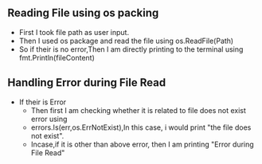 ## Reading File using os packing
* First I took file path as user input.
* Then I used os package and read the file using os.ReadFile(Path)
* So if their is no error,Then I am directly printing to the terminal using fmt.Println(fileContent)

## Handling Error during File Read

* If their is Error
  * Then first I am checking whether it is related to file does not exist error using
  * errors.Is(err,os.ErrNotExist),In this case, i would print "the file does not exist".
  * Incase,if it is other than above error, then I am printing "Error during File Read"
